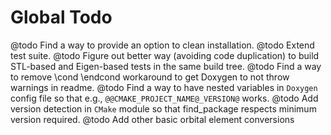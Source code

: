 Global Todo
=======

@todo Find a way to provide an option to clean installation.
@todo Extend test suite.
@todo Figure out better way (avoiding code duplication) to build STL-based and Eigen-based tests in the same build tree.
@todo Find a way to remove \cond \endcond workaround to get Doxygen to not throw warnings in readme.
@todo Find a way to have nested variables in `Doxygen` config file so that e.g., `@@CMAKE_PROJECT_NAME@_VERSION@` works.
@todo Add version detection in `CMake` module so that find_package respects minimum version required.
@todo Add other basic orbital element conversions
